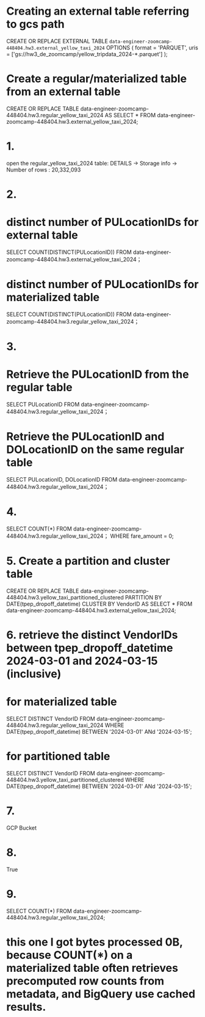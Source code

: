 # Creating an external table referring to gcs path
CREATE OR REPLACE EXTERNAL TABLE `data-engineer-zoomcamp-448404.hw3.external_yellow_taxi_2024`
OPTIONS (
  format = 'PARQUET',
  uris = ['gs://hw3_de_zoomcamp/yellow_tripdata_2024-*.parquet']
);


# Create a regular/materialized table from an external table
CREATE OR REPLACE TABLE data-engineer-zoomcamp-448404.hw3.regular_yellow_taxi_2024 AS
SELECT * FROM data-engineer-zoomcamp-448404.hw3.external_yellow_taxi_2024;


# 1. 
open the regular_yellow_taxi_2024 table:
DETAILS -> Storage info -> Number of rows : 20,332,093

# 2. 
# distinct number of PULocationIDs for external table
SELECT COUNT(DISTINCT(PULocationID))
FROM data-engineer-zoomcamp-448404.hw3.external_yellow_taxi_2024；

# distinct number of PULocationIDs for materialized table
SELECT COUNT(DISTINCT(PULocationID))
FROM data-engineer-zoomcamp-448404.hw3.regular_yellow_taxi_2024；


# 3.
# Retrieve the PULocationID from the regular table
SELECT PULocationID
FROM data-engineer-zoomcamp-448404.hw3.regular_yellow_taxi_2024；

# Retrieve the PULocationID and DOLocationID on the same regular table
SELECT PULocationID, DOLocationID
FROM data-engineer-zoomcamp-448404.hw3.regular_yellow_taxi_2024；


# 4. 
SELECT COUNT(*)
FROM data-engineer-zoomcamp-448404.hw3.regular_yellow_taxi_2024；
WHERE fare_amount = 0;


# 5. Create a partition and cluster table
CREATE OR REPLACE TABLE data-engineer-zoomcamp-448404.hw3.yellow_taxi_partitioned_clustered
PARTITION BY DATE(tpep_dropoff_datetime)
CLUSTER BY VendorID AS
SELECT * FROM data-engineer-zoomcamp-448404.hw3.external_yellow_taxi_2024;


# 6. retrieve the distinct VendorIDs between tpep_dropoff_datetime 2024-03-01 and 2024-03-15 (inclusive) 
# for materialized table
SELECT DISTINCT VendorID
FROM data-engineer-zoomcamp-448404.hw3.regular_yellow_taxi_2024
WHERE DATE(tpep_dropoff_datetime) BETWEEN '2024-03-01' ANd '2024-03-15';

# for partitioned table
SELECT DISTINCT VendorID
FROM data-engineer-zoomcamp-448404.hw3.yellow_taxi_partitioned_clustered
WHERE DATE(tpep_dropoff_datetime) BETWEEN '2024-03-01' ANd '2024-03-15';


# 7.
GCP Bucket

# 8. 
True

# 9. 
SELECT COUNT(*)
FROM data-engineer-zoomcamp-448404.hw3.regular_yellow_taxi_2024;
# this one I got bytes processed 0B, because COUNT(*) on a materialized table often retrieves precomputed row counts from metadata, and BigQuery use cached results.

